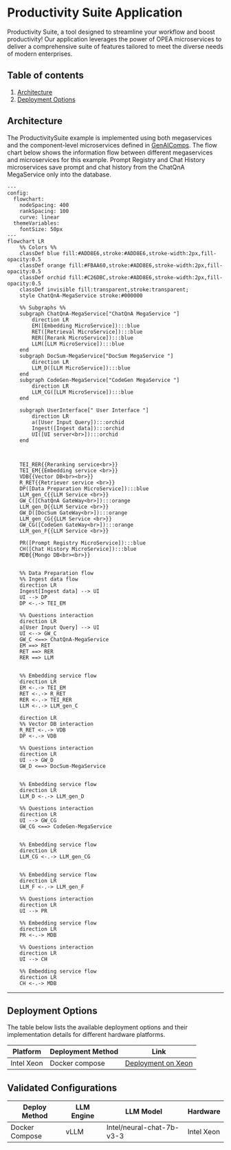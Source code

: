 # Productivity Suite Application

Productivity Suite, a tool designed to streamline your workflow and boost productivity! Our application leverages the power of OPEA microservices to deliver a comprehensive suite of features tailored to meet the diverse needs of modern enterprises.

## Table of contents

1. [Architecture](#architecture)
2. [Deployment Options](#deployment-options)

## Architecture

The ProductivitySuite example is implemented using both megaservices and the component-level microservices defined in [GenAIComps](https://github.com/opea-project/GenAIComps). The flow chart below shows the information flow between different megaservices and microservices for this example. Prompt Registry and Chat History microservices save prompt and chat history from the ChatQnA MegaService only into the database.

```mermaid
---
config:
  flowchart:
    nodeSpacing: 400
    rankSpacing: 100
    curve: linear
  themeVariables:
    fontSize: 50px
---
flowchart LR
    %% Colors %%
    classDef blue fill:#ADD8E6,stroke:#ADD8E6,stroke-width:2px,fill-opacity:0.5
    classDef orange fill:#FBAA60,stroke:#ADD8E6,stroke-width:2px,fill-opacity:0.5
    classDef orchid fill:#C26DBC,stroke:#ADD8E6,stroke-width:2px,fill-opacity:0.5
    classDef invisible fill:transparent,stroke:transparent;
    style ChatQnA-MegaService stroke:#000000

    %% Subgraphs %%
    subgraph ChatQnA-MegaService["ChatQnA MegaService "]
        direction LR
        EM([Embedding MicroService]):::blue
        RET([Retrieval MicroService]):::blue
        RER([Rerank MicroService]):::blue
        LLM([LLM MicroService]):::blue
    end
    subgraph DocSum-MegaService["DocSum MegaService "]
        direction LR
        LLM_D([LLM MicroService]):::blue
    end
    subgraph CodeGen-MegaService["CodeGen MegaService "]
        direction LR
        LLM_CG([LLM MicroService]):::blue
    end

    subgraph UserInterface[" User Interface "]
        direction LR
        a([User Input Query]):::orchid
        Ingest([Ingest data]):::orchid
        UI([UI server<br>]):::orchid
    end



    TEI_RER{{Reranking service<br>}}
    TEI_EM{{Embedding service <br>}}
    VDB{{Vector DB<br><br>}}
    R_RET{{Retriever service <br>}}
    DP([Data Preparation MicroService]):::blue
    LLM_gen_C{{LLM Service <br>}}
    GW_C([ChatQnA GateWay<br>]):::orange
    LLM_gen_D{{LLM Service <br>}}
    GW_D([DocSum GateWay<br>]):::orange
    LLM_gen_CG{{LLM Service <br>}}
    GW_CG([CodeGen GateWay<br>]):::orange
    LLM_gen_F{{LLM Service <br>}}

    PR([Prompt Registry MicroService]):::blue
    CH([Chat History MicroService]):::blue
    MDB{{Mongo DB<br><br>}}


    %% Data Preparation flow
    %% Ingest data flow
    direction LR
    Ingest[Ingest data] --> UI
    UI --> DP
    DP <-.-> TEI_EM

    %% Questions interaction
    direction LR
    a[User Input Query] --> UI
    UI <--> GW_C
    GW_C <==> ChatQnA-MegaService
    EM ==> RET
    RET ==> RER
    RER ==> LLM


    %% Embedding service flow
    direction LR
    EM <-.-> TEI_EM
    RET <-.-> R_RET
    RER <-.-> TEI_RER
    LLM <-.-> LLM_gen_C

    direction LR
    %% Vector DB interaction
    R_RET <-.-> VDB
    DP <-.-> VDB

    %% Questions interaction
    direction LR
    UI --> GW_D
    GW_D <==> DocSum-MegaService


    %% Embedding service flow
    direction LR
    LLM_D <-.-> LLM_gen_D

    %% Questions interaction
    direction LR
    UI --> GW_CG
    GW_CG <==> CodeGen-MegaService


    %% Embedding service flow
    direction LR
    LLM_CG <-.-> LLM_gen_CG


    %% Embedding service flow
    direction LR
    LLM_F <-.-> LLM_gen_F

    %% Questions interaction
    direction LR
    UI --> PR

    %% Embedding service flow
    direction LR
    PR <-.-> MDB

    %% Questions interaction
    direction LR
    UI --> CH

    %% Embedding service flow
    direction LR
    CH <-.-> MDB

```

---

## Deployment Options

The table below lists the available deployment options and their implementation details for different hardware platforms.

| Platform   | Deployment Method | Link                                                            |
| ---------- | ----------------- | --------------------------------------------------------------- |
| Intel Xeon | Docker compose    | [Deployment on Xeon](./docker_compose/intel/cpu/xeon/README.md) |

## Validated Configurations

| **Deploy Method** | **LLM Engine** | **LLM Model**             | **Hardware** |
| ----------------- | -------------- | ------------------------- | ------------ |
| Docker Compose    | vLLM           | Intel/neural-chat-7b-v3-3 | Intel Xeon   |
